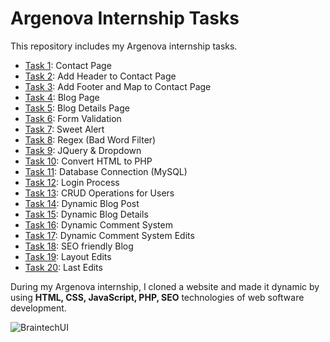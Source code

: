 # Argenova Internship Tasks
This repository includes my Argenova internship tasks.
* [Task 1](https://github.com/ozgecinko/ArgenovaInternship/tree/master/Task%2001): Contact Page
* [Task 2](https://github.com/ozgecinko/ArgenovaInternship/tree/master/Task%2002): Add Header to Contact Page
* [Task 3](https://github.com/ozgecinko/ArgenovaInternship/tree/master/Task%2003): Add Footer and Map to Contact Page
* [Task 4](https://github.com/ozgecinko/ArgenovaInternship/tree/master/Task%2004): Blog Page
* [Task 5](https://github.com/ozgecinko/ArgenovaInternship/tree/master/Task%2005): Blog Details Page
* [Task 6](https://github.com/ozgecinko/ArgenovaInternship/tree/master/Task%2006): Form Validation
* [Task 7](https://github.com/ozgecinko/ArgenovaInternship/tree/master/Task%2007): Sweet Alert
* [Task 8](https://github.com/ozgecinko/ArgenovaInternship/tree/master/Task%2008): Regex (Bad Word Filter)
* [Task 9](https://github.com/ozgecinko/ArgenovaInternship/tree/master/Task%2009): JQuery & Dropdown
* [Task 10](https://github.com/ozgecinko/ArgenovaInternship/tree/master/Task%2010): Convert HTML to PHP
* [Task 11](https://github.com/ozgecinko/ArgenovaInternship/tree/master/Task%2011): Database Connection (MySQL)
* [Task 12](https://github.com/ozgecinko/ArgenovaInternship/tree/master/Task%2012): Login Process
* [Task 13](https://github.com/ozgecinko/ArgenovaInternship/tree/master/Task%2013): CRUD Operations for Users
* [Task 14](https://github.com/ozgecinko/ArgenovaInternship/tree/master/Task%2014): Dynamic Blog Post
* [Task 15](https://github.com/ozgecinko/ArgenovaInternship/tree/master/Task%2015): Dynamic Blog Details
* [Task 16](https://github.com/ozgecinko/ArgenovaInternship/tree/master/Task%2016): Dynamic Comment System
* [Task 17](https://github.com/ozgecinko/ArgenovaInternship/tree/master/Task%2017): Dynamic Comment System Edits
* [Task 18](https://github.com/ozgecinko/ArgenovaInternship/tree/master/Task%2018): SEO friendly Blog
* [Task 19](https://github.com/ozgecinko/ArgenovaInternship/tree/master/Task%2019): Layout Edits
* [Task 20](https://github.com/ozgecinko/ArgenovaInternship/tree/master/Task%2020): Last Edits


During my Argenova internship, I cloned a website and made it dynamic by using **HTML, CSS, JavaScript, PHP, SEO** technologies of web software development.

![BraintechUI](https://user-images.githubusercontent.com/58422765/125093531-0ddd5200-e0db-11eb-91fb-7d49dbe52709.gif)

